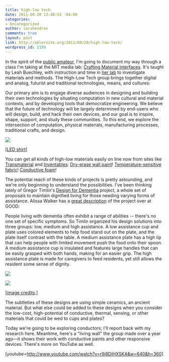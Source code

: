 ```yaml
---
title: high-low tech
date: 2011-09-20 13:48:53 -04:00
categories:
- Uncategorized
author: sarahendren
comments: true
layout: post
link: http://ablersite.org/2011/09/20/high-low-tech/
wordpress_id: 2199
---
```


In the spirit of the [public amateur](http://www.ablersite.org/2011/03/the-public-amateur/), I'm going to document my way through a class I'm taking at the MIT media lab: [Crafting Material Interfaces](http://material.media.mit.edu/). It's taught by Leah Buechley, with instruction and time in [her lab](http://hlt.media.mit.edu/) to investigate materials and methods. The High-Low Tech group brings together digital and analog, futurist and traditional technologies, means, and cultures:


Our primary aim is to engage diverse audiences in designing and building their own technologies by situating computation in new cultural and material contexts, and by developing tools that democratize engineering. We believe that the future of technology will be largely determined by end-users who will design, build, and hack their own devices, and our goal is to inspire, shape, support, and study these communities. To this end, we explore the intersection of computation, physical materials, manufacturing processes, traditional crafts, and design.


[![](http://ablersite.files.wordpress.com/2011/09/led_shirt.jpg)](http://ablersite.files.wordpress.com/2011/09/led_shirt.jpg)

[[LED shirt](http://www.forbes.com/2008/09/09/innovation-geek-fashion-tech-egang08-cz_cf_0909fashion_slide_2.html)]

You can get all kinds of high-low materials easily on line now from sites like [Transmaterial](http://transmaterial.net/) and [Inventables](http://www.inventables.com/): [Dry-erase wall paint](http://www.inventables.com/categories/coatings/paint)! [Temperature-sensitive fabric](http://www.inventables.com/categories/raw-materials/textiles-thread-yarn)! [Conductive foam](http://www.inventables.com/categories/electrical/conductive)!

The potential reach of these kinds of projects is pretty astounding, and we're only beginning to understand the possibilities. I've been thinking lately of Gregor Timlin's [Design for Dementia](http://www.hhc.rca.ac.uk/2988-3029/all/1/Design-and-Dementia.aspx#) project, a whole set of proposals to maintain dignified living for those needing varying forms of assistance. Alissa Walker has a [great description](http://www.fastcodesign.com/1664498/a-dining-experience-that-aids-the-elderly-suffering-dementia) of the project over at GOOD:


People living with dementia often exhibit a range of abilities -- there's no one set of specific symptoms. So Timlin organized his design solutions into three groups: low, medium and high assistance. A low assistance cup and plate uses colored elements to help food stand out on the plate, and the plate itself contrast with the table. A medium assistance plate has a high lip that can help people with limited movement push the food onto their spoon. A medium assistance cup is insulated and features large handles that can be easily grasped with both hands, making for an easier grip. The high assistance plate is made for caregivers to feed residents, yet still allows the resident some sense of dignity.


[![](http://ablersite.files.wordpress.com/2011/09/design-for-dementia-001.jpg)](http://ablersite.files.wordpress.com/2011/09/design-for-dementia-001.jpg)

[![](http://ablersite.files.wordpress.com/2011/09/design-for-dementia-002.jpg)](http://ablersite.files.wordpress.com/2011/09/design-for-dementia-002.jpg)

[[image credits](http://ateliertally.com/design-for-dementia/).]

The subtleties of these designs are using simple ceramics, an ancient material. But what else could be added to these designs when you consider the low-cost, high-potential of conductive, thermal, sensing, or other materials that could be wed to cups and plates?

Today we're going to be exploring conductors; I'll report back with my research here. Meantime, here's a "living wall" the group made over a year ago—it shows their work with conductive paints and other responsive devices. There's more on YouTube as well.

[youtube=http://www.youtube.com/watch?v=r9j8DIHXSKA&w=640&h=360]
